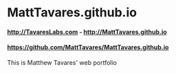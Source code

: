
# MattTavares.github.io

#### http://TavaresLabs.com - http://MattTavares.github.io
#### https://github.com/MattTavares/MattTavares.github.io

This is Matthew Tavares' web portfolio